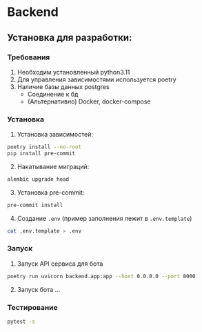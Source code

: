 # Backend
## Установка для разработки:
### Требования
1) Необходим установленный python3.11
2) Для управления зависимостями используется poetry
3) Наличие базы данных postgres
   - Cоединение к бд
   - (Альтернативно) Docker, docker-compose
### Установка
1) Установка зависимостей:
```bash
poetry install --no-root
pip install pre-commit
```
2) Накатывание миграций:
```bash
alembic upgrade head
```
3) Установка pre-commit:
```bash
pre-commit install
```
4) Создание `.env` (пример заполнения лежит в `.env.template`)
```bash
cat .env.template > .env
```
### Запуск
1) Запуск API сервиса для бота
```bash
poetry run uvicorn backend.app:app --host 0.0.0.0 --port 8000
```
2) Запуск бота
...
### Тестирование
```bash
pytest -s
```
